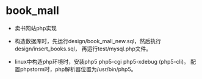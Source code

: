 book_mall
=========
- 卖书网站php实现

- 构造数据库时，先运行design/book_mall_new.sql，然后执行design/insert_books.sql，
再运行test/mysql.php文件。

- linux中构造php环境时，安装php5 php5-cgi php5-xdebug (php5-cli)。
配置phpstorm时，php解析器位置为/usr/bin/php5。
